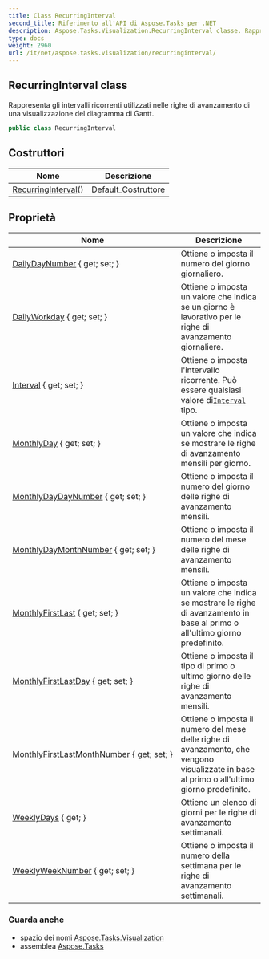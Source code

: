 ```yaml
---
title: Class RecurringInterval
second_title: Riferimento all'API di Aspose.Tasks per .NET
description: Aspose.Tasks.Visualization.RecurringInterval classe. Rappresenta gli intervalli ricorrenti utilizzati nelle righe di avanzamento di una visualizzazione del diagramma di Gantt.
type: docs
weight: 2960
url: /it/net/aspose.tasks.visualization/recurringinterval/
---
```

## RecurringInterval class

Rappresenta gli intervalli ricorrenti utilizzati nelle righe di avanzamento di una visualizzazione del diagramma di Gantt.

```csharp
public class RecurringInterval
```

## Costruttori

| Nome | Descrizione |
| --- | --- |
| [RecurringInterval](recurringinterval/)() | Default_Costruttore |

## Proprietà

| Nome | Descrizione |
| --- | --- |
| [DailyDayNumber](../../aspose.tasks.visualization/recurringinterval/dailydaynumber/) { get; set; } | Ottiene o imposta il numero del giorno giornaliero. |
| [DailyWorkday](../../aspose.tasks.visualization/recurringinterval/dailyworkday/) { get; set; } | Ottiene o imposta un valore che indica se un giorno è lavorativo per le righe di avanzamento giornaliere. |
| [Interval](../../aspose.tasks.visualization/recurringinterval/interval/) { get; set; } | Ottiene o imposta l'intervallo ricorrente. Può essere qualsiasi valore di[`Interval`](./interval/) tipo. |
| [MonthlyDay](../../aspose.tasks.visualization/recurringinterval/monthlyday/) { get; set; } | Ottiene o imposta un valore che indica se mostrare le righe di avanzamento mensili per giorno. |
| [MonthlyDayDayNumber](../../aspose.tasks.visualization/recurringinterval/monthlydaydaynumber/) { get; set; } | Ottiene o imposta il numero del giorno delle righe di avanzamento mensili. |
| [MonthlyDayMonthNumber](../../aspose.tasks.visualization/recurringinterval/monthlydaymonthnumber/) { get; set; } | Ottiene o imposta il numero del mese delle righe di avanzamento mensili. |
| [MonthlyFirstLast](../../aspose.tasks.visualization/recurringinterval/monthlyfirstlast/) { get; set; } | Ottiene o imposta un valore che indica se mostrare le righe di avanzamento in base al primo o all'ultimo giorno predefinito. |
| [MonthlyFirstLastDay](../../aspose.tasks.visualization/recurringinterval/monthlyfirstlastday/) { get; set; } | Ottiene o imposta il tipo di primo o ultimo giorno delle righe di avanzamento mensili. |
| [MonthlyFirstLastMonthNumber](../../aspose.tasks.visualization/recurringinterval/monthlyfirstlastmonthnumber/) { get; set; } | Ottiene o imposta il numero del mese delle righe di avanzamento, che vengono visualizzate in base al primo o all'ultimo giorno predefinito. |
| [WeeklyDays](../../aspose.tasks.visualization/recurringinterval/weeklydays/) { get; } | Ottiene un elenco di giorni per le righe di avanzamento settimanali. |
| [WeeklyWeekNumber](../../aspose.tasks.visualization/recurringinterval/weeklyweeknumber/) { get; set; } | Ottiene o imposta il numero della settimana per le righe di avanzamento settimanali. |

### Guarda anche

* spazio dei nomi [Aspose.Tasks.Visualization](../../aspose.tasks.visualization/)
* assemblea [Aspose.Tasks](../../)


